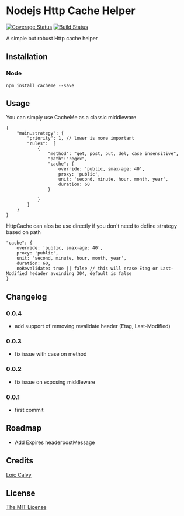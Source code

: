 # Nodejs Http Cache Helper

[![Coverage Status](https://coveralls.io/repos/CoorpAcademy/cacheme/badge.svg?branch=master)](https://coveralls.io/r/CoorpAcademy/cacheme?branch=master)
[![Build Status](https://travis-ci.org/CoorpAcademy/cacheme.svg?branch=master)](https://travis-ci.org/CoorpAcademy/cacheme)

A simple but robust Http cache helper


## Installation

### Node

```
npm install cacheme --save
```

## Usage
You can simply use CacheMe as a classic middleware

```
{
    "main.strategy": {
        "priority": 1, // lower is more important
        "rules":  [
            {
                "method": "get, post, put, del, case insensitive",
                "path":"regex",
                "cache": {
                    override: 'public, smax-age: 40',
                    proxy: 'public',
                    unit: 'second, minute, hour, month, year',
                    duration: 60
                }

            }
        ]
    }
}
```

HttpCache can alos be use directly if you don't need to define strategy based on path

```
"cache": {
	override: 'public, smax-age: 40',
	proxy: 'public',
	unit: 'second, minute, hour, month, year',
	duration: 60,
    noRevalidate: true || false // this will erase Etag or Last-Modified hedader avoinding 304, default is false
}
```


## Changelog
### 0.0.4
- add support of removing revalidate header (Etag, Last-Modified)

### 0.0.3
- fix issue with case on method 

### 0.0.2
- fix issue on exposing middleware 
### 0.0.1 
- first commit

## Roadmap
- Add Expires headerpostMessage



## Credits

[Loïc Calvy](http://github.com/lcalvy)

## License

[The MIT License](http://opensource.org/licenses/MIT)

